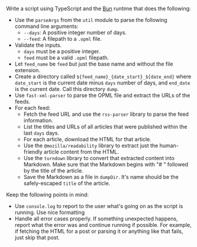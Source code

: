 Write a script using TypeScript and the [Bun](https://bun.sh) runtime that does the following:

  - Use the `parseArgs` from the `util` module to parse the following command line arguments:
    - `--days`: A positive integer number of days.
    - `--feed`: A filepath to a `.opml` file.
  - Validate the inputs.
    - `days` must be a positive integer.
    - `feed` must be a valid `.opml` filepath.
  - Let `feed_name` be `feed` but just the base name and without the file extension.
  - Create a directory called `${feed_name}_{date_start}_${date_end}` where `date_start` is the current date minus `days` number of days, and `end_date` is the current date. Call this directory `dump`.
  - Use `fast-xml-parser` to parse the OPML file and extract the URLs of the feeds.
  - For each feed:
    - Fetch the feed URL and use the `rss-parser` library to parse the feed information.
    - List the titles and URLs of all articles that were published within the last `days` days.
    - For each article, download the HTML for that article.
    - Use the `@mozilla/readability` library to extract just the human-friendly article content from the HTML.
    - Use the `turndown` library to convert that extracted content into Markdown. Make sure that the Markdown begins with "# " followed by the title of the article.
    - Save the Markdown as a file in `dumpDir`. It's name should be the safely-escaped `title` of the article.

Keep the following points in mind:
- Use `console.log` to report to the user what's going on as the script is running. Use nice formatting
- Handle all error cases properly. If something unexpected happens, report what the error was and continue running if possible. For example, if fetching the HTML for a post or parsing it or anything like that fails, just skip that post.
